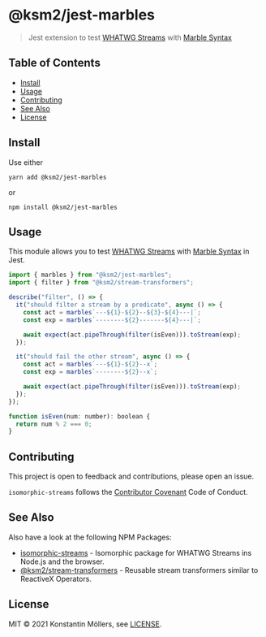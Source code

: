# @ksm2/jest-marbles

> Jest extension to test [WHATWG Streams] with [Marble Syntax]

## Table of Contents

- [Install](#install)
- [Usage](#usage)
- [Contributing](#contributing)
- [See Also](#see-also)
- [License](#license)

## Install

Use either

    yarn add @ksm2/jest-marbles

or

    npm install @ksm2/jest-marbles

## Usage

This module allows you to test [WHATWG Streams] with [Marble Syntax] in Jest.

```js
import { marbles } from "@ksm2/jest-marbles";
import { filter } from "@ksm2/stream-transformers";

describe("filter", () => {
  it("should filter a stream by a predicate", async () => {
    const act = marbles`---${1}-${2}--${3}-${4}---|`;
    const exp = marbles`--------${2}-------${4}---|`;

    await expect(act.pipeThrough(filter(isEven))).toStream(exp);
  });

  it("should fail the other stream", async () => {
    const act = marbles`---${1}-${2}--x`;
    const exp = marbles`--------${2}--x`;

    await expect(act.pipeThrough(filter(isEven))).toStream(exp);
  });
});

function isEven(num: number): boolean {
  return num % 2 === 0;
}
```

## Contributing

This project is open to feedback and contributions, please open an issue.

`isomorphic-streams` follows the [Contributor Covenant] Code of Conduct.

## See Also

Also have a look at the following NPM Packages:

- [isomorphic-streams](https://github.com/ksm2/isomorphic-streams) - Isomorphic package for WHATWG Streams ins Node.js and the browser.
- [@ksm2/stream-transformers](https://github.com/ksm2/stream-transformers) - Reusable stream transformers similar to ReactiveX Operators.

## License

MIT © 2021 Konstantin Möllers, see [LICENSE].

[whatwg streams]: https://streams.spec.whatwg.org/
[marble syntax]: https://rxjs.dev/guide/testing/marble-testing
[license]: https://github.com/ksm2/jest-marbles/blob/main/LICENSE
[contributor covenant]: https://github.com/ksm2/jest-marbles/blob/main/CODE_OF_CONDUCT.md

